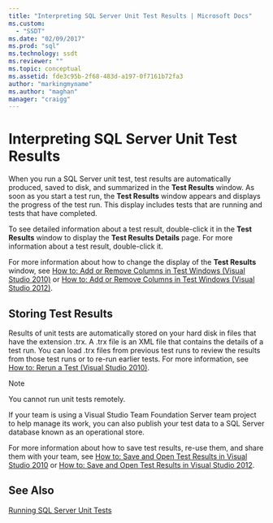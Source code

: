 ```yaml
---
title: "Interpreting SQL Server Unit Test Results | Microsoft Docs"
ms.custom: 
  - "SSDT"
ms.date: "02/09/2017"
ms.prod: "sql"
ms.technology: ssdt
ms.reviewer: ""
ms.topic: conceptual
ms.assetid: fde3c95b-2f68-483d-a197-0f7161b72fa3
author: "markingmyname"
ms.author: "maghan"
manager: "craigg"
---
```

# Interpreting SQL Server Unit Test Results
When you run a SQL Server unit test, test results are automatically produced, saved to disk, and summarized in the **Test Results** window. As soon as you start a test run, the **Test Results** window appears and displays the progress of the test run. This display includes tests that are running and tests that have completed.  
  
To see detailed information about a test result, double-click it in the **Test Results** window to display the **Test Results Details** page. For more information about a test result, double-click it.  
  
For more information about how to change the display of the **Test Results** window, see [How to: Add or Remove Columns in Test Windows (Visual Studio 2010)](https://msdn.microsoft.com/library/ms182508(VS.100).aspx) or [How to: Add or Remove Columns in Test Windows (Visual Studio 2012)](https://msdn.microsoft.com/library/ms182508.aspx).  
  
## Storing Test Results  
Results of unit tests are automatically stored on your hard disk in files that have the extension .trx. A .trx file is an XML file that contains the details of a test run. You can load .trx files from previous test runs to review the results from those test runs or to re-run earlier tests. For more information, see [How to: Rerun a Test (Visual Studio 2010)](https://msdn.microsoft.com/library/ms182472(VS.100).aspx).  
  
> [!NOTE]  
> You cannot run unit tests remotely.  
  
If your team is using a Visual Studio Team Foundation Server team project to help manage its work, you can also publish your test data to a SQL Server database known as an operational store.  
  
For more information about how to save test results, re-use them, and share them with your team, see [How to: Save and Open Test Results in Visual Studio 2010](https://msdn.microsoft.com/library/ms404662(VS.100).aspx) or [How to: Save and Open Test Results in Visual Studio 2012](https://msdn.microsoft.com/library/ms404662.aspx).  
  
## See Also  
[Running SQL Server Unit Tests](../ssdt/running-sql-server-unit-tests.md)  
  
